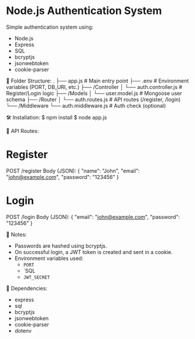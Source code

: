 # Node.js Authentication System

Simple authentication system using:
- Node.js
- Express
- SQL
- bcryptjs
- jsonwebtoken
- cookie-parser

📁 Folder Structure:
.
├── app.js                  # Main entry point
├── .env                    # Environment variables (PORT, DB_URI, etc.)
├── /Controller
│   └── auth.controller.js  # Register/Login logic
├── /Models
│   └── user.model.js       # Mongoose user schema
├── /Router
│   └── auth.routes.js      # API routes (/register, /login)
└── /Middleware
    └── auth.middleware.js  # Auth check (optional)

🛠 Installation:
$ npm install
$ node app.js

🔐 API Routes:

# Register
POST /register
Body (JSON):
{
  "name": "John",
  "email": "john@example.com",
  "password": "123456"
}

# Login
POST /login
Body (JSON):
{
  "email": "john@example.com",
  "password": "123456"
}

📝 Notes:
- Passwords are hashed using bcryptjs.
- On successful login, a JWT token is created and sent in a cookie.
- Environment variables used:
  - `PORT`
  - `SQL
  - `JWT_SECRET`

🔗 Dependencies:
- express
- sql
- bcryptjs
- jsonwebtoken
- cookie-parser
- dotenv

